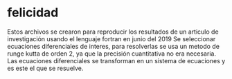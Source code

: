# felicidad
Estos archivos se crearon para reproducir los resultados de un articulo de investigación usando el lenguaje fortran en junio del 2019
Se seleccionar ecuaciones diferenciales de interes, para resolverlas se usa un metodo de runge kutta de orden 2, ya que la precisión cuantitativa
no era necesaria.
Las ecuaciones diferenciales se transforman en un sistema de ecuaciones y es este el que se resuelve.
